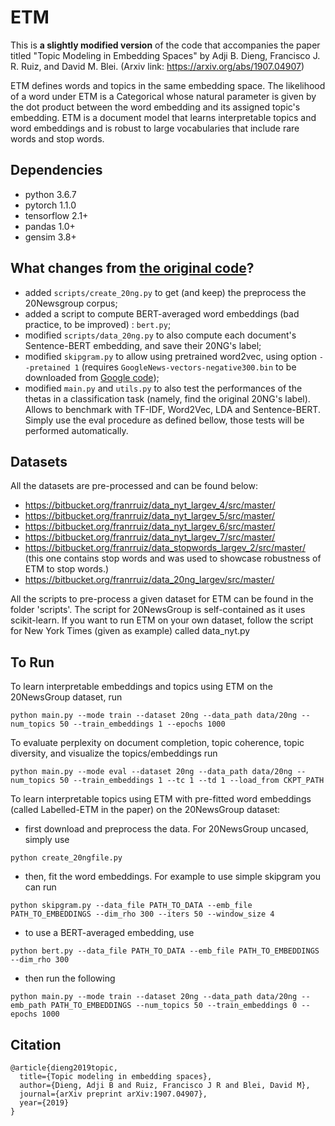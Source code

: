 # ETM

This is **a slightly modified version** of the code that accompanies the paper titled "Topic Modeling in Embedding Spaces" by Adji B. Dieng, Francisco J. R. Ruiz, and David M. Blei. (Arxiv link: https://arxiv.org/abs/1907.04907)

ETM defines words and topics in the same embedding space. The likelihood of a word under ETM is a Categorical whose natural parameter is given by the dot product between the word embedding and its assigned topic's embedding. ETM is a document model that learns interpretable topics and word embeddings and is robust to large vocabularies that include rare words and stop words.

## Dependencies

+ python 3.6.7
+ pytorch 1.1.0
+ tensorflow 2.1+
+ pandas 1.0+
+ gensim 3.8+

## What changes from [the original code](https://github.com/adjidieng/ETM)?

+ added `scripts/create_20ng.py` to get (and keep) the preprocess the 20Newsgroup corpus;
+ added a script to compute BERT-averaged word embeddings (bad practice, to be improved) : `bert.py`;
+ modified `scripts/data_20ng.py` to also compute each document's Sentence-BERT embedding, and save their 20NG's label;
+ modified `skipgram.py` to allow using pretrained word2vec, using option `--pretained 1` (requires `GoogleNews-vectors-negative300.bin` to be downloaded from [Google code](https://code.google.com/archive/p/word2vec/));
+ modified `main.py` and `utils.py` to also test the performances of the thetas in a classification task (namely, find the original 20NG's label). Allows to benchmark with TF-IDF, Word2Vec, LDA and Sentence-BERT. Simply use the eval procedure as defined bellow, those tests will be performed automatically.

## Datasets

All the datasets are pre-processed and can be found below:

+ https://bitbucket.org/franrruiz/data_nyt_largev_4/src/master/
+ https://bitbucket.org/franrruiz/data_nyt_largev_5/src/master/
+ https://bitbucket.org/franrruiz/data_nyt_largev_6/src/master/
+ https://bitbucket.org/franrruiz/data_nyt_largev_7/src/master/
+ https://bitbucket.org/franrruiz/data_stopwords_largev_2/src/master/ (this one contains stop words and was used to showcase robustness of ETM to stop words.)
+ https://bitbucket.org/franrruiz/data_20ng_largev/src/master/

All the scripts to pre-process a given dataset for ETM can be found in the folder 'scripts'. The script for 20NewsGroup is self-contained as it uses scikit-learn. If you want to run ETM on your own dataset, follow the script for New York Times (given as example) called data_nyt.py  

## To Run

To learn interpretable embeddings and topics using ETM on the 20NewsGroup dataset, run
```
python main.py --mode train --dataset 20ng --data_path data/20ng --num_topics 50 --train_embeddings 1 --epochs 1000
```

To evaluate perplexity on document completion, topic coherence, topic diversity, and visualize the topics/embeddings run
```
python main.py --mode eval --dataset 20ng --data_path data/20ng --num_topics 50 --train_embeddings 1 --tc 1 --td 1 --load_from CKPT_PATH
```

To learn interpretable topics using ETM with pre-fitted word embeddings (called Labelled-ETM in the paper) on the 20NewsGroup dataset:

+ first download and preprocess the data. For 20NewsGroup uncased, simply use
```
python create_20ngfile.py
```

+ then, fit the word embeddings. For example to use simple skipgram you can run
```
python skipgram.py --data_file PATH_TO_DATA --emb_file PATH_TO_EMBEDDINGS --dim_rho 300 --iters 50 --window_size 4 
```

+ to use a BERT-averaged embedding, use
```
python bert.py --data_file PATH_TO_DATA --emb_file PATH_TO_EMBEDDINGS --dim_rho 300
```

+ then run the following 
```
python main.py --mode train --dataset 20ng --data_path data/20ng --emb_path PATH_TO_EMBEDDINGS --num_topics 50 --train_embeddings 0 --epochs 1000
```

## Citation

```
@article{dieng2019topic,
  title={Topic modeling in embedding spaces},
  author={Dieng, Adji B and Ruiz, Francisco J R and Blei, David M},
  journal={arXiv preprint arXiv:1907.04907},
  year={2019}
}
```

